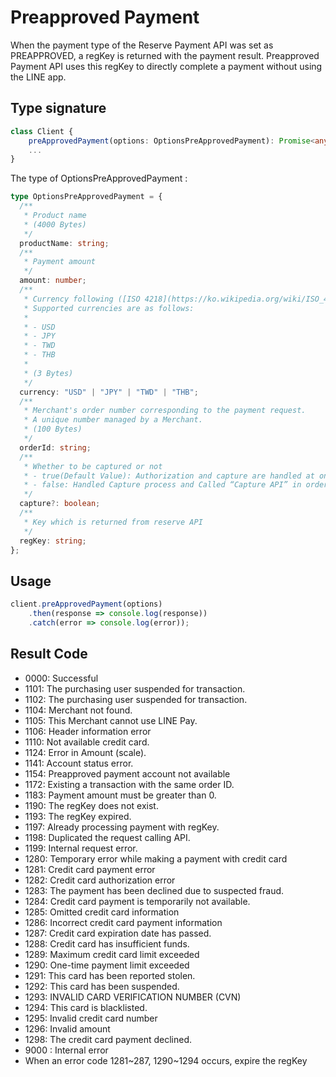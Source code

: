 # Preapproved Payment

When the payment type of the Reserve Payment API was set as PREAPPROVED, a regKey is returned with the payment result. Preapproved Payment API uses this regKey to directly complete a payment without using the LINE app.

## Type signature

```typescript
class Client {
    preApprovedPayment(options: OptionsPreApprovedPayment): Promise<any>
    ...
}
```

The type of OptionsPreApprovedPayment :
```typescript
type OptionsPreApprovedPayment = {
  /**
   * Product name
   * (4000 Bytes)
   */
  productName: string;
  /**
   * Payment amount
   */
  amount: number;
  /**
   * Currency following ([ISO 4218](https://ko.wikipedia.org/wiki/ISO_4217))
   * Supported currencies are as follows:
   *
   * - USD
   * - JPY
   * - TWD
   * - THB
   *
   * (3 Bytes)
   */
  currency: "USD" | "JPY" | "TWD" | "THB";
  /**
   * Merchant's order number corresponding to the payment request.
   * A unique number managed by a Merchant.
   * (100 Bytes)
   */
  orderId: string;
  /**
   * Whether to be captured or not
   * - true(Default Value): Authorization and capture are handled at once.
   * - false: Handled Capture process and Called “Capture API” in order to complete a payment.
   */
  capture?: boolean;
  /**
   * Key which is returned from reserve API
   */
  regKey: string;
};
```

## Usage

```js
client.preApprovedPayment(options)
    .then(response => console.log(response))
    .catch(error => console.log(error));
```

## Result Code

* 0000: Successful
* 1101: The purchasing user suspended for transaction.
* 1102: The purchasing user suspended for transaction.
* 1104: Merchant not found.
* 1105: This Merchant cannot use LINE Pay.
* 1106: Header information error
* 1110: Not available credit card.
* 1124: Error in Amount (scale).
* 1141: Account status error.
* 1154: Preapproved payment account not available
* 1172: Existing a transaction with the same order ID.
* 1183: Payment amount must be greater than 0.
* 1190: The regKey does not exist.
* 1193: The regKey expired.
* 1197: Already processing payment with regKey.
* 1198: Duplicated the request calling API.
* 1199: Internal request error.
* 1280: Temporary error while making a payment with credit card
* 1281: Credit card payment error
* 1282: Credit card authorization error
* 1283: The payment has been declined due to suspected fraud.
* 1284: Credit card payment is temporarily not available.
* 1285: Omitted credit card information
* 1286: Incorrect credit card payment information
* 1287: Credit card expiration date has passed.
* 1288: Credit card has insufficient funds.
* 1289: Maximum credit card limit exceeded
* 1290: One-time payment limit exceeded
* 1291: This card has been reported stolen.
* 1292: This card has been suspended.
* 1293: INVALID CARD VERIFICATION NUMBER (CVN)
* 1294: This card is blacklisted.
* 1295: Invalid credit card number
* 1296: Invalid amount
* 1298: The credit card payment declined.
* 9000 : Internal error
* When an error code 1281~287, 1290~1294 occurs, expire the regKey
